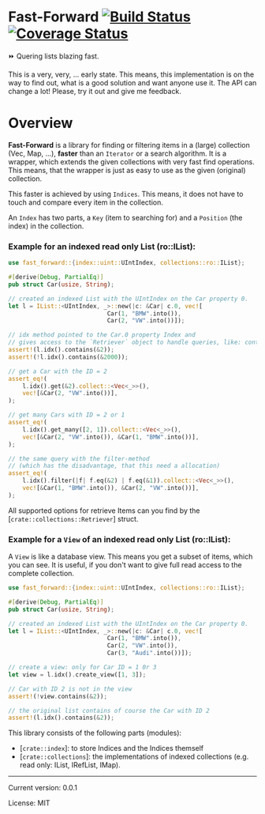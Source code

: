 # Fast-Forward [![Build Status]][Build Action] [![Coverage Status]][Coverage Action]

[Build Status]: https://github.com/lima1909/fast-forward/actions/workflows/continuous_integration.yml/badge.svg
[Build Action]: https://github.com/lima1909/fast-forward/actions
[Coverage Status]: https://codecov.io/gh/lima1909/fast-forward/branch/main/graph/badge.svg?token=VO3VV8BFLN
[Coverage Action]: https://codecov.io/gh/lima1909/fast-forward


⏩ Quering lists blazing fast.

This is a very, very, ... early state. This means, this implementation is on the way to find out, what is a good solution 
and want anyone use it. The API can change a lot! Please, try it out and give me feedback.

# Overview

__Fast-Forward__ is a library for finding or filtering items in a (large) collection (Vec, Map, ...), __faster__  than an `Iterator` or a search algorithm.
It is a wrapper, which extends the given collections with very fast find operations.
This means, that the wrapper is just as easy to use as the given (original) collection.

This faster is achieved  by using `Indices`. This means, it does not have to touch and compare every item in the collection.

An `Index` has two parts, a `Key` (item to searching for) and a `Position` (the index) in the collection.

### Example for an indexed read only List (ro::IList):

```rust
use fast_forward::{index::uint::UIntIndex, collections::ro::IList};

#[derive(Debug, PartialEq)]
pub struct Car(usize, String);

// created an indexed List with the UIntIndex on the Car property 0.
let l = IList::<UIntIndex, _>::new(|c: &Car| c.0, vec![
                            Car(1, "BMW".into()),
                            Car(2, "VW".into())]);

// idx method pointed to the Car.0 property Index and
// gives access to the `Retriever` object to handle queries, like: contains, get, filter.
assert!(l.idx().contains(&2));
assert!(!l.idx().contains(&2000));

// get a Car with the ID = 2
assert_eq!(
    l.idx().get(&2).collect::<Vec<_>>(),
    vec![&Car(2, "VW".into())],
);

// get many Cars with ID = 2 or 1
assert_eq!(
    l.idx().get_many([2, 1]).collect::<Vec<_>>(),
    vec![&Car(2, "VW".into()), &Car(1, "BMW".into())],
);

// the same query with the filter-method
// (which has the disadvantage, that this need a allocation)
assert_eq!(
    l.idx().filter(|f| f.eq(&2) | f.eq(&1)).collect::<Vec<_>>(),
    vec![&Car(1, "BMW".into()), &Car(2, "VW".into())],
);
```

All supported options for retrieve Items can you find by the [`crate::collections::Retriever`] struct.

### Example for a `View` of an indexed read only List (ro::IList):

A `View` is like a database view. This means you get a subset of items, which you can see.
It is useful, if you don't want to give full read access to the complete collection.

```rust
use fast_forward::{index::uint::UIntIndex, collections::ro::IList};

#[derive(Debug, PartialEq)]
pub struct Car(usize, String);

// created an indexed List with the UIntIndex on the Car property 0.
let l = IList::<UIntIndex, _>::new(|c: &Car| c.0, vec![
                            Car(1, "BMW".into()),
                            Car(2, "VW".into()),
                            Car(3, "Audi".into())]);

// create a view: only for Car ID = 1 0r 3
let view = l.idx().create_view([1, 3]);

// Car with ID 2 is not in the view
assert!(!view.contains(&2));

// the original list contains of course the Car with ID 2
assert!(l.idx().contains(&2));
```

This library consists of the following parts (modules):
- [`crate::index`]: to store Indices and the Indices themself
- [`crate::collections`]: the implementations of indexed collections (e.g. read only: IList, IRefList, IMap).


<hr>
Current version: 0.0.1

License: MIT

